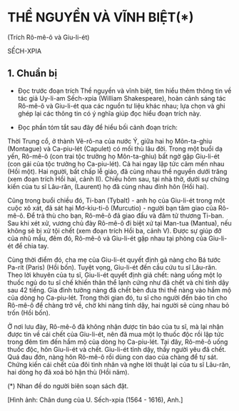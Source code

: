 # THỀ NGUYỀN VÀ VĨNH BIỆT(*)
(Trích Rô-mê-ô và Giu-li-ét)

SẾCH-XPIA

## 1. Chuẩn bị

- Đọc trước đoạn trích Thề nguyền và vĩnh biệt, tìm hiểu thêm thông tin về tác giả Uy-li-am Sếch-xpia (William Shakespeare), hoàn cảnh sáng tác Rô-mê-ô và Giu-li-ét qua các nguồn tư liệu khác nhau; lựa chọn và ghi ghép lại các thông tin có ý nghĩa giúp đọc hiểu đoạn trích này.

- Đọc phần tóm tắt sau đây để hiểu bối cảnh đoạn trích:

Thời Trung cổ, ở thành Vê-rô-na của nước Ý, giữa hai họ Môn-ta-ghiu (Montague) và Ca-piu-lét (Capulet) có mối thù lâu đời. Trong một buổi dạ yến, Rô-mê-ô (con trai tộc trưởng họ Môn-ta-ghiu) bất ngờ gặp Giu-li-ét (con gái của tộc trưởng họ Ca-piu-lét). Cả hai ngay lập tức cảm mến nhau (Hồi một). Hai người, bất chấp lễ giáo, đã cùng nhau thề nguyền dưới trăng (xem đoạn trích Hồi hai, cảnh II). Chiều hôm sau, tại nhà thờ, dưới sự chứng kiến của tu sĩ Lâu-răn, (Laurent) họ đã cùng nhau đính hôn (Hồi hai).

Cũng trong buổi chiều đó, Ti-ban (Tybalt) - anh họ của Giu-li-ét trong một cuộc xô xát, đã sát hại Mơ-kiu-ti-ô (Murcutio) - người bạn tâm giao của Rô-mê-ô. Để trả thù cho bạn, Rô-mê-ô đã giao đấu và đâm tử thương Ti-ban. Sau khi xét xử, vương chủ đày Rô-mê-ô đi biệt xứ tại Man-tua (Mantua), nếu không sẽ bị xử tội chết (xem đoạn trích Hồi ba, cảnh V). Được sự giúp đỡ của nhũ mẫu, đêm đó, Rô-mê-ô và Giu-li-ét gặp nhau tại phòng của Giu-li-ét để chia tay.

Cùng thời điểm đó, cha mẹ của Giu-li-ét quyết định gả nàng cho Bá tước Pa-rít (Paris) (Hồi bốn). Tuyệt vọng, Giu-li-ét đến cầu cứu tu sĩ Lâu-răn. Theo lời khuyên của tu sĩ, Giu-li-ét quyết định giả chết: nàng uống một lọ thuốc ngủ do tu sĩ chế khiến thân thể lạnh cứng như đã chết và chỉ tỉnh dậy sau 42 tiếng. Gia đình tưởng nàng đã chết bèn đưa thi thể nàng vào hầm mộ của dòng họ Ca-piu-lét. Trong thời gian đó, tu sĩ cho người đến báo tin cho Rô-mê-ô để chàng trở về, chờ khi nàng tỉnh dậy, hai người sẽ cùng nhau bỏ trốn (Hồi bốn).

Ở nơi lưu đày, Rô-mê-ô đã không nhận được tin báo của tu sĩ, mà lại nhận được tin về cái chết của Giu-li-ét, nên đã mua một lọ thuốc độc rồi lập tức trong đêm tìm đến hầm mộ của dòng họ Ca-piu-lét. Tại đây, Rô-mê-ô uống thuốc độc, hôn Giu-li-ét và chết. Giu-li-ét tỉnh dậy, thấy người yêu đã chết. Quá đau đớn, nàng hôn Rô-mê-ô rồi dùng con dao của chàng để tự sát. Chứng kiến cái chết của đôi tình nhân và nghe lời thuật lại của tu sĩ Lâu-răn, hai dòng họ đã xoá bỏ hận thù (Hồi năm).

(*) Nhan đề do người biên soạn sách đặt.

[Hình ảnh: Chân dung của U. Sếch-xpia (1564 - 1616), Anh.]